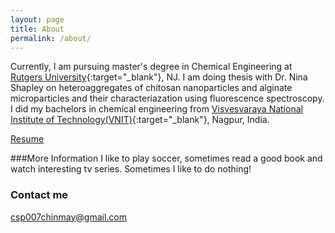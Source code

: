 ```yaml
---
layout: page
title: About
permalink: /about/
---
```


Currently, I am pursuing master's degree in Chemical Engineering at [Rutgers University](http://sol.rutgers.edu){:target="_blank"}, NJ. I am doing thesis with Dr. Nina Shapley on heteroaggregates of chitosan nanoparticles and alginate microparticles and their characteriazation using fluorescence spectroscopy. 
I did my bachelors in chemical engineering from [Visvesvaraya National Institute of Technology(VNIT)](http://www.vnit.ac.in){:target="_blank"}, Nagpur, India. 

<a href="{{ site.baseurl }}/resume">Resume</a>

###More Information
I like to play soccer, sometimes read a good book and watch interesting tv series. Sometimes I like to do nothing!

 

### Contact me

[csp007chinmay@gmail.com](mailto:csp007chinmay@gmail.com)
